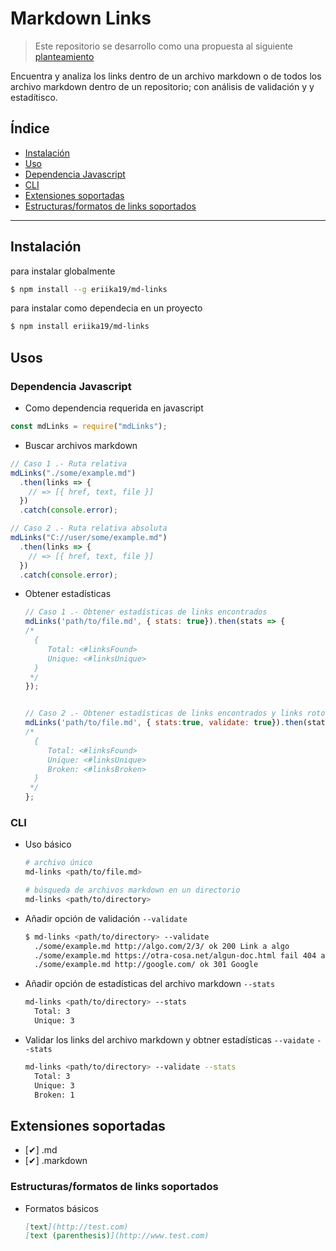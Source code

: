 # Markdown Links

> Este repositorio se desarrollo como una propuesta al siguiente [planteamiento](https://github.com/Laboratoria/MEX008-FE-md-link.git)

Encuentra y analiza los links dentro de un archivo markdown o de todos los archivo markdown dentro de un repositorio; con análisis de validación y y estadítisco.

## Índice

* [Instalación](#instalación)
* [Uso](#uso)
* [Dependencia Javascript](#dependencia-javascript)
* [CLI](#cli)
* [Extensiones soportadas](#extensiones-soportadas)
* [Estructuras/formatos de links soportados](#estructuras/formatos-de-links-soportados)
***


## Instalación

para instalar globalmente

```Bash
$ npm install --g eriika19/md-links
```

para instalar como dependecia en un proyecto

```Bash
$ npm install eriika19/md-links
```

## Usos

### Dependencia Javascript

- Como dependencia requerida en javascript


```javascript
const mdLinks = require("mdLinks");
```

- Buscar archivos markdown

```javascript
// Caso 1 .- Ruta relativa
mdLinks("./some/example.md")
  .then(links => {
    // => [{ href, text, file }]
  })
  .catch(console.error);

// Caso 2 .- Ruta relativa absoluta
mdLinks("C://user/some/example.md")
  .then(links => {
    // => [{ href, text, file }]
  })
  .catch(console.error);

```

- Obtener estadísticas

  ```javascript
  // Caso 1 .- Obtener estadísticas de links encontrados
  mdLinks('path/to/file.md', { stats: true}).then(stats => {
  /*
    {
       Total: <#linksFound>
       Unique: <#linksUnique>
    }
   */
  });


  // Caso 2 .- Obtener estadísticas de links encontrados y links rotos
  mdLinks('path/to/file.md', { stats:true, validate: true}).then(stats => {
  /*
    {
       Total: <#linksFound>
       Unique: <#linksUnique>
       Broken: <#linksBroken>
    }
   */
  };
  ```

### CLI

- Uso básico

  ```Bash
  # archivo único
  md-links <path/to/file.md>

  # búsqueda de archivos markdown en un directorio
  md-links <path/to/directory>
  ```

- Añadir opción de validación `--validate`

  ```Bash
  $ md-links <path/to/directory> --validate
    ./some/example.md http://algo.com/2/3/ ok 200 Link a algo
    ./some/example.md https://otra-cosa.net/algun-doc.html fail 404 algún doc
    ./some/example.md http://google.com/ ok 301 Google
  ```

- Añadir opción de estadísticas del archivo markdown `--stats`

  ```Bash
  md-links <path/to/directory> --stats
    Total: 3
    Unique: 3
  ```

- Validar los links del archivo markdown y obtner estadísticas `--vaidate` `--stats`

  ```Bash
  md-links <path/to/directory> --validate --stats
    Total: 3
    Unique: 3
    Broken: 1
  ```

## Extensiones soportadas

- [✔] .md
- [✔] .markdown

### Estructuras/formatos de links soportados

- Formatos básicos

  ```md
  [text](http://test.com)
  [text (parenthesis)](http://www.test.com)
  ```




